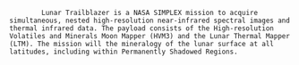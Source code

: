 
            Lunar Trailblazer is a NASA SIMPLEX mission to acquire simultaneous, nested high-resolution near-infrared spectral images and thermal infrared data. The payload consists of the High-resolution Volatiles and Minerals Moon Mapper (HVM3) and the Lunar Thermal Mapper (LTM). The mission will the mineralogy of the lunar surface at all latitudes, including within Permanently Shadowed Regions.
        
